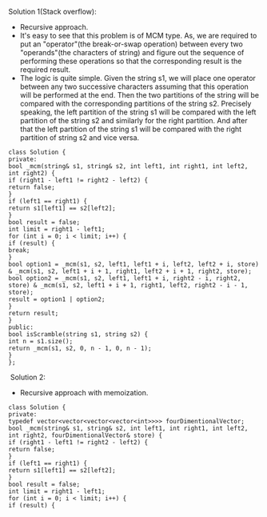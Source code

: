 Solution 1(Stack overflow):
​
- Recursive approach.
- It's easy to see that this problem is of MCM type. As, we are required to put an "operator"(the break-or-swap operation) between every two "operands"(the characters of string) and figure out the sequence of performing these operations so that the corresponding result is the required result.
- The logic is quite simple. Given the string s1, we will place one operator between any two successive characters assuming that this operation will be performed at the end. Then the two partitions of the string will be compared with the corresponding partitions of the string s2. Precisely speaking, the left partition of the string s1 will be compared with the left partition of the string s2 and similarly for the right partition. And after that the left partition of the string s1 will be compared with the right partition of string s2 and vice versa.
​
```
class Solution {
private:
bool _mcm(string& s1, string& s2, int left1, int right1, int left2, int right2) {
if (right1 - left1 != right2 - left2) {
return false;
}
if (left1 == right1) {
return s1[left1] == s2[left2];
}
bool result = false;
int limit = right1 - left1;
for (int i = 0; i < limit; i++) {
if (result) {
break;
}
bool option1 = _mcm(s1, s2, left1, left1 + i, left2, left2 + i, store) & _mcm(s1, s2, left1 + i + 1, right1, left2 + i + 1, right2, store);
bool option2 = _mcm(s1, s2, left1, left1 + i, right2 - i, right2, store) & _mcm(s1, s2, left1 + i + 1, right1, left2, right2 - i - 1, store);
result = option1 | option2;
}
return result;
}
public:
bool isScramble(string s1, string s2) {
int n = s1.size();
return _mcm(s1, s2, 0, n - 1, 0, n - 1);
}
};
```
​
Solution 2:
​
- Recursive approach with memoization.
​
```
class Solution {
private:
typedef vector<vector<vector<vector<int>>>> fourDimentionalVector;
bool _mcm(string& s1, string& s2, int left1, int right1, int left2, int right2, fourDimentionalVector& store) {
if (right1 - left1 != right2 - left2) {
return false;
}
if (left1 == right1) {
return s1[left1] == s2[left2];
}
bool result = false;
int limit = right1 - left1;
for (int i = 0; i < limit; i++) {
if (result) {